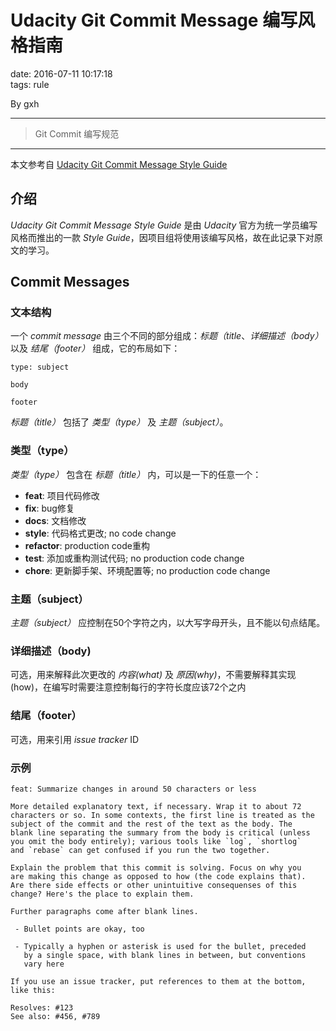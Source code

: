 # Udacity Git Commit Message 编写风格指南  
date: 2016-07-11 10:17:18  
tags: rule  

By gxh

---------

> Git Commit 编写规范

--------

本文参考自 [Udacity Git Commit Message Style Guide](https://udacity.github.io/git-styleguide/)

## 介绍
*Udacity Git Commit Message Style Guide* 是由 *Udacity* 官方为统一学员编写风格而推出的一款 *Style Guide*，因项目组将使用该编写风格，故在此记录下对原文的学习。

## Commit Messages
### 文本结构
一个 *commit message* 由三个不同的部分组成：*标题（title*、*详细描述（body）* 以及 *结尾（footer）* 组成，它的布局如下：

```
type: subject

body

footer
```

*标题（title）* 包括了 *类型（type）* 及 *主题（subject）*。

### 类型（type）
*类型（type）* 包含在 *标题（title）* 内，可以是一下的任意一个：
* **feat**: 项目代码修改
* **fix**: bug修复
* **docs**: 文档修改
* **style**: 代码格式更改; no code change
* **refactor**: production code重构
* **test**: 添加或重构测试代码; no production code change
* **chore**: 更新脚手架、环境配置等; no production code change

### 主题（subject）
*主题（subject）* 应控制在50个字符之内，以大写字母开头，且不能以句点结尾。

### 详细描述（body)
可选，用来解释此次更改的 *内容(what)* 及 *原因(why)*，不需要解释其实现(how)，在编写时需要注意控制每行的字符长度应该72个之内

### 结尾（footer）
可选，用来引用 *issue tracker* ID

### 示例
```
feat: Summarize changes in around 50 characters or less

More detailed explanatory text, if necessary. Wrap it to about 72
characters or so. In some contexts, the first line is treated as the
subject of the commit and the rest of the text as the body. The
blank line separating the summary from the body is critical (unless
you omit the body entirely); various tools like `log`, `shortlog`
and `rebase` can get confused if you run the two together.

Explain the problem that this commit is solving. Focus on why you
are making this change as opposed to how (the code explains that).
Are there side effects or other unintuitive consequenses of this
change? Here's the place to explain them.

Further paragraphs come after blank lines.

 - Bullet points are okay, too

 - Typically a hyphen or asterisk is used for the bullet, preceded
   by a single space, with blank lines in between, but conventions
   vary here

If you use an issue tracker, put references to them at the bottom,
like this:

Resolves: #123
See also: #456, #789
```
